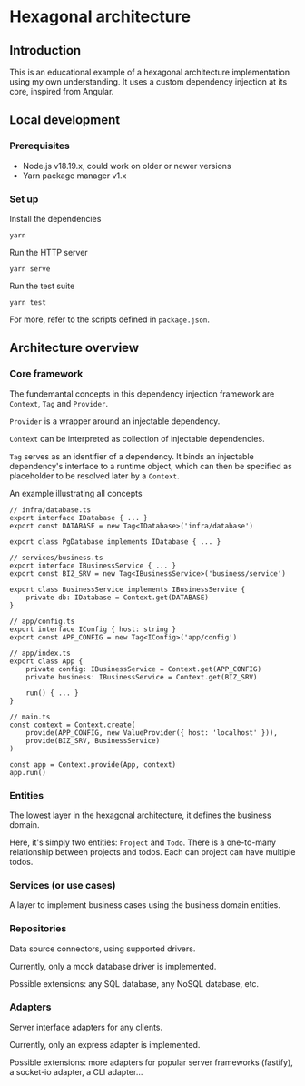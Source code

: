 # Hexagonal architecture

## Introduction
This is an educational example of a hexagonal architecture implementation using my own understanding. It uses a custom dependency injection at its core, inspired from Angular.

## Local development
### Prerequisites
- Node.js v18.19.x, could work on older or newer versions
- Yarn package manager v1.x

### Set up
Install the dependencies
```
yarn
```

Run the HTTP server
```
yarn serve
```

Run the test suite
```
yarn test
```

For more, refer to the scripts defined in `package.json`.


## Architecture overview

### Core framework
The fundemantal concepts in this dependency injection framework are `Context`, `Tag` and `Provider`.

`Provider` is a wrapper around an injectable dependency.

`Context` can be interpreted as collection of injectable dependencies.

`Tag` serves as an identifier of a dependency. It binds an injectable dependency's interface to a runtime object, which can then be specified as placeholder to be resolved later by a `Context`.

An example illustrating all concepts
```TS
// infra/database.ts
export interface IDatabase { ... }
export const DATABASE = new Tag<IDatabase>('infra/database')

export class PgDatabase implements IDatabase { ... }

// services/business.ts
export interface IBusinessService { ... }
export const BIZ_SRV = new Tag<IBusinessService>('business/service')

export class BusinessService implements IBusinessService { 
    private db: IDatabase = Context.get(DATABASE)
}

// app/config.ts
export interface IConfig { host: string }
export const APP_CONFIG = new Tag<IConfig>('app/config')

// app/index.ts
export class App { 
    private config: IBusinessService = Context.get(APP_CONFIG)
    private business: IBusinessService = Context.get(BIZ_SRV)

    run() { ... }
}

// main.ts
const context = Context.create(
    provide(APP_CONFIG, new ValueProvider({ host: 'localhost' })), 
    provide(BIZ_SRV, BusinessService)
)

const app = Context.provide(App, context)
app.run()
```


### Entities
The lowest layer in the hexagonal architecture, it defines the business domain.

Here, it's simply two entities: `Project` and `Todo`. There is a one-to-many relationship between projects and todos. Each can project can have multiple todos.

### Services (or use cases)
A layer to implement business cases using the business domain entities.

### Repositories
Data source connectors, using supported drivers.

Currently, only a mock database driver is implemented.

Possible extensions: any SQL database, any NoSQL database, etc.

### Adapters
Server interface adapters for any clients.

Currently, only an express adapter is implemented.

Possible extensions: more adapters for popular server frameworks (fastify), a socket-io adapter, a CLI adapter...